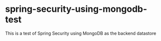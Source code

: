 # spring-security-using-mongodb-test
This is a test of Spring Security using MongoDB as the backend datastore
